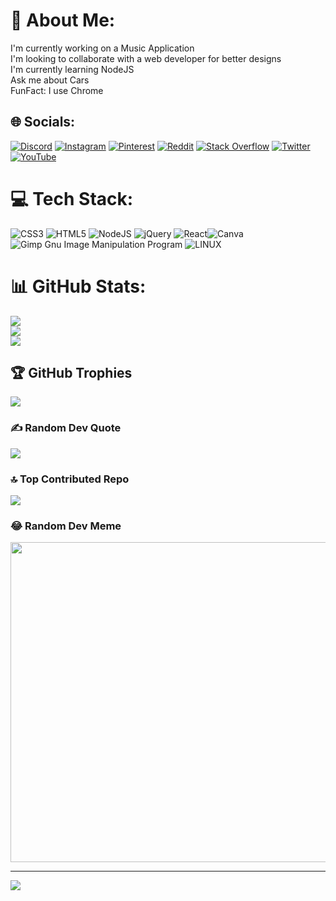 # 💫 About Me:
I'm currently working on a Music Application<br>I'm looking to collaborate with a web developer for better designs<br>I'm currently learning NodeJS<br>Ask me about Cars<br>FunFact: I use Chrome


## 🌐 Socials:
[![Discord](https://img.shields.io/badge/Discord-%237289DA.svg?logo=discord&logoColor=white)](https://discord.gg/https://discord.com/invite/YWGy27S6uj) [![Instagram](https://img.shields.io/badge/Instagram-%23E4405F.svg?logo=Instagram&logoColor=white)](https://instagram.com/rishhuubhh) [![Pinterest](https://img.shields.io/badge/Pinterest-%23E60023.svg?logo=Pinterest&logoColor=white)](https://pinterest.com/rishabhjms99) [![Reddit](https://img.shields.io/badge/Reddit-%23FF4500.svg?logo=Reddit&logoColor=white)](https://reddit.com/user/u/el_rishabh) [![Stack Overflow](https://img.shields.io/badge/-Stackoverflow-FE7A16?logo=stack-overflow&logoColor=white)](https://stackoverflow.com/users/21011196) [![Twitter](https://img.shields.io/badge/Twitter-%231DA1F2.svg?logo=Twitter&logoColor=white)](https://twitter.com/rishabhjms) [![YouTube](https://img.shields.io/badge/YouTube-%23FF0000.svg?logo=YouTube&logoColor=white)](https://youtube.com/@coffeeconverters) 

# 💻 Tech Stack:
![CSS3](https://img.shields.io/badge/css3-%231572B6.svg?style=for-the-badge&logo=css3&logoColor=white) ![HTML5](https://img.shields.io/badge/html5-%23E34F26.svg?style=for-the-badge&logo=html5&logoColor=white) ![NodeJS](https://img.shields.io/badge/node.js-6DA55F?style=for-the-badge&logo=node.js&logoColor=white) ![jQuery](https://img.shields.io/badge/jquery-%230769AD.svg?style=for-the-badge&logo=jquery&logoColor=white) ![React](https://img.shields.io/badge/react-%2320232a.svg?style=for-the-badge&logo=react&logoColor=%2361DAFB)![Canva](https://img.shields.io/badge/Canva-%2300C4CC.svg?style=for-the-badge&logo=Canva&logoColor=white) ![Gimp Gnu Image Manipulation Program](https://img.shields.io/badge/Gimp-657D8B?style=for-the-badge&logo=gimp&logoColor=FFFFFF) ![LINUX](https://img.shields.io/badge/Linux-FCC624?style=for-the-badge&logo=linux&logoColor=black)
# 📊 GitHub Stats:
![](https://github-readme-stats.vercel.app/api?username=dotSlashChiron&theme=merko&hide_border=false&include_all_commits=true&count_private=true)<br/>
![](https://github-readme-streak-stats.herokuapp.com/?user=dotSlashChiron&theme=merko&hide_border=false)<br/>
![](https://github-readme-stats.vercel.app/api/top-langs/?username=dotSlashChiron&theme=merko&hide_border=false&include_all_commits=true&count_private=true&layout=compact)

## 🏆 GitHub Trophies
![](https://github-profile-trophy.vercel.app/?username=dotSlashChiron&theme=matrix&no-frame=true&no-bg=false&margin-w=4)

### ✍️ Random Dev Quote
![](https://quotes-github-readme.vercel.app/api?type=horizontal&theme=radical)

### 🔝 Top Contributed Repo
![](https://github-contributor-stats.vercel.app/api?username=dotSlashChiron&limit=5&theme=dark&combine_all_yearly_contributions=true)

### 😂 Random Dev Meme
<img src="https://rm.up.railway.app/" width="512px"/>

---
[![](https://visitcount.itsvg.in/api?id=rishabhjn911&icon=0&color=0)](https://visitcount.itsvg.in)

<!-- Proudly created with GPRM ( https://gprm.itsvg.in ) -->
